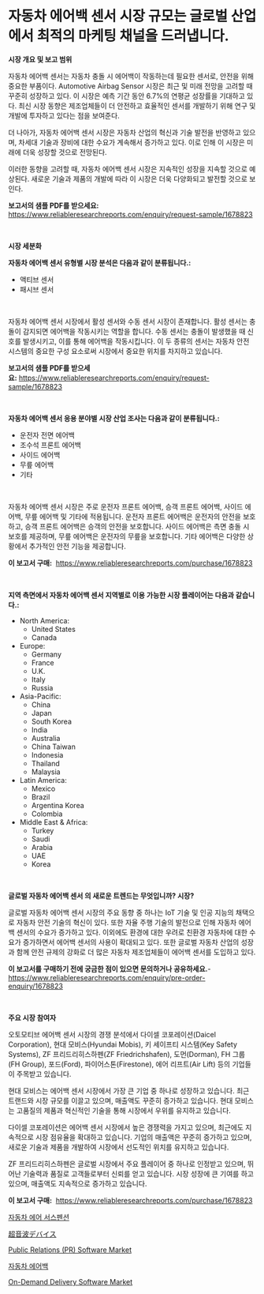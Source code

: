 <p><h1>자동차 에어백 센서 시장 규모는 글로벌 산업에서 최적의 마케팅 채널을 드러냅니다.</h1></p><p><strong>시장 개요 및 보고 범위</strong></p>
<p><p>자동차 에어백 센서는 자동차 충돌 시 에어백이 작동하는데 필요한 센서로, 안전을 위해 중요한 부품이다. Automotive Airbag Sensor 시장은 최근 및 미래 전망을 고려할 때 꾸준히 성장하고 있다. 이 시장은 예측 기간 동안 6.7%의 연평균 성장률을 기대하고 있다. 최신 시장 동향은 제조업체들이 더 안전하고 효율적인 센서를 개발하기 위해 연구 및 개발에 투자하고 있다는 점을 보여준다.</p><p>더 나아가, 자동차 에어백 센서 시장은 자동차 산업의 혁신과 기술 발전을 반영하고 있으며, 차세대 기술과 장비에 대한 수요가 계속해서 증가하고 있다. 이로 인해 이 시장은 미래에 더욱 성장할 것으로 전망된다.</p><p>이러한 동향을 고려할 때, 자동차 에어백 센서 시장은 지속적인 성장을 지속할 것으로 예상된다. 새로운 기술과 제품의 개발에 따라 이 시장은 더욱 다양화되고 발전할 것으로 보인다.</p></p>
<p><strong>보고서의 샘플 PDF를 받으세요:</strong> <a href="https://www.reliableresearchreports.com/enquiry/request-sample/1678823">https://www.reliableresearchreports.com/enquiry/request-sample/1678823</a></p>
<p>&nbsp;</p>
<p><strong>시장 세분화</strong></p>
<p><strong>자동차 에어백 센서 유형별 시장 분석은 다음과 같이 분류됩니다.:</strong></p>
<p><ul><li>액티브 센서</li><li>패시브 센서</li></ul></p>
<p>&nbsp;</p>
<p><p>자동차 에어백 센서 시장에서 활성 센서와 수동 센서 시장이 존재합니다. 활성 센서는 충돌이 감지되면 에어백을 작동시키는 역할을 합니다. 수동 센서는 충돌이 발생했을 때 신호를 발생시키고, 이를 통해 에어백을 작동시킵니다. 이 두 종류의 센서는 자동차 안전 시스템의 중요한 구성 요소로써 시장에서 중요한 위치를 차지하고 있습니다.</p></p>
<p><strong>보고서의 샘플 PDF를 받으세요:</strong>&nbsp;<a href="https://www.reliableresearchreports.com/enquiry/request-sample/1678823">https://www.reliableresearchreports.com/enquiry/request-sample/1678823</a></p>
<p>&nbsp;</p>
<p><strong> 자동차 에어백 센서 응용 분야별 시장 산업 조사는 다음과 같이 분류됩니다.:</strong></p>
<p><ul><li>운전자 전면 에어백</li><li>조수석 프론트 에어백</li><li>사이드 에어백</li><li>무릎 에어백</li><li>기타</li></ul></p>
<p>&nbsp;</p>
<p><p>자동차 에어백 센서 시장은 주로 운전자 프론트 에어백, 승객 프론트 에어백, 사이드 에어백, 무릎 에어백 및 기타에 적용됩니다. 운전자 프론트 에어백은 운전자의 안전을 보호하고, 승객 프론트 에어백은 승객의 안전을 보호합니다. 사이드 에어백은 측면 충돌 시 보호를 제공하며, 무릎 에어백은 운전자의 무릎을 보호합니다. 기타 에어백은 다양한 상황에서 추가적인 안전 기능을 제공합니다.</p></p>
<p><strong>이 보고서 구매:</strong>&nbsp; <a href="https://www.reliableresearchreports.com/purchase/1678823">https://www.reliableresearchreports.com/purchase/1678823</a></p>
<p>&nbsp;</p>
<p><strong>지역 측면에서 자동차 에어백 센서 지역별로 이용 가능한 시장 플레이어는 다음과 같습니다.:</strong></p>
<p><ul>
    <li>
        North America:
        <ul>
            <li>United States</li>
            <li>Canada</li>
        </ul>
    </li>
    <li>
        Europe:
        <ul>
            <li>Germany</li>
            <li>France</li>
            <li>U.K.</li>
            <li>Italy</li>
            <li>Russia</li>
        </ul>
    </li>
    <li>
        Asia-Pacific:
        <ul>
            <li>China</li>
            <li>Japan</li>
            <li>South Korea</li>
            <li>India</li>
            <li>Australia</li>
            <li>China Taiwan</li>
            <li>Indonesia</li>
            <li>Thailand</li>
            <li>Malaysia</li>
        </ul>
    </li>
    <li>
        Latin America:
        <ul>
            <li>Mexico</li>
            <li>Brazil</li>
            <li>Argentina Korea</li>
            <li>Colombia</li>
        </ul>
    </li>
    <li>
        Middle East & Africa:
        <ul>
            <li>Turkey</li>
            <li>Saudi</li>
            <li>Arabia</li>
            <li>UAE</li>
            <li>Korea</li>
        </ul>
    </li>
    </ul></p>
<p>&nbsp;</p>
<p><strong>글로벌 자동차 에어백 센서 의 새로운 트렌드는 무엇입니까? 시장?</strong></p>
<p><p>글로벌 자동차 에어백 센서 시장의 주요 동향 중 하나는 IoT 기술 및 인공 지능의 채택으로 자동차 안전 기술의 혁신이 있다. 또한 자율 주행 기술의 발전으로 인해 자동차 에어백 센서의 수요가 증가하고 있다. 이외에도 환경에 대한 우려로 친환경 자동차에 대한 수요가 증가하면서 에어백 센서의 사용이 확대되고 있다. 또한 글로벌 자동차 산업의 성장과 함께 안전 규제의 강화로 더 많은 자동차 제조업체들이 에어백 센서를 도입하고 있다.</p></p>
<p><strong>이 보고서를 구매하기 전에 궁금한 점이 있으면 문의하거나 공유하세요.</strong>- <a href="https://www.reliableresearchreports.com/enquiry/pre-order-enquiry/1678823">https://www.reliableresearchreports.com/enquiry/pre-order-enquiry/1678823</a></p>
<p>&nbsp;</p>
<p><strong>주요 시장 참여자</strong></p>
<p><p>오토모티브 에어백 센서 시장의 경쟁 분석에서 다이셀 코포레이션(Daicel Corporation), 현대 모비스(Hyundai Mobis), 키 세이프티 시스템(Key Safety Systems), ZF 프리드리히스하펜(ZF Friedrichshafen), 도먼(Dorman), FH 그룹(FH Group), 포드(Ford), 파이어스톤(Firestone), 에어 리프트(Air Lift) 등의 기업들이 주목받고 있습니다.</p><p>현대 모비스는 에어백 센서 시장에서 가장 큰 기업 중 하나로 성장하고 있습니다. 최근 트랜드와 시장 규모를 이끌고 있으며, 매출액도 꾸준히 증가하고 있습니다. 현대 모비스는 고품질의 제품과 혁신적인 기술을 통해 시장에서 우위를 유지하고 있습니다.</p><p>다이셀 코포레이션은 에어백 센서 시장에서 높은 경쟁력을 가지고 있으며, 최근에도 지속적으로 시장 점유율을 확대하고 있습니다. 기업의 매출액은 꾸준히 증가하고 있으며, 새로운 기술과 제품을 개발하여 시장에서 선도적인 위치를 유지하고 있습니다.</p><p>ZF 프리드리히스하펜은 글로벌 시장에서 주요 플레이어 중 하나로 인정받고 있으며, 뛰어난 기술력과 품질로 고객들로부터 신뢰를 얻고 있습니다. 시장 성장에 큰 기여를 하고 있으며, 매출액도 지속적으로 증가하고 있습니다.</p></p>
<p><strong>이 보고서 구매:</strong>&nbsp;&nbsp;<a href="https://www.reliableresearchreports.com/purchase/1678823">https://www.reliableresearchreports.com/purchase/1678823</a></p>
<p><p><a href="https://github.com/oajzkywllm460/Market-Research-Report-List-1/blob/main/9460268193094.md">자동차 에어 서스펜션</a></p><p><a href="https://github.com/cbigkbh02719/Market-Research-Report-List-1/blob/main/9508599193311.md">超音波デバイス</a></p><p><a href="https://issuu.com/reportprime-2/docs/public-relations-pr-software-market-size-2030.pptx">Public Relations (PR) Software Market</a></p><p><a href="https://github.com/vsr06p4p49/Market-Research-Report-List-1/blob/main/6390715193095.md">자동차 에어백</a></p><p><a href="https://issuu.com/reportprime-2/docs/on-demand-delivery-software-market-size-2030.pptx">On-Demand Delivery Software Market</a></p></p>
